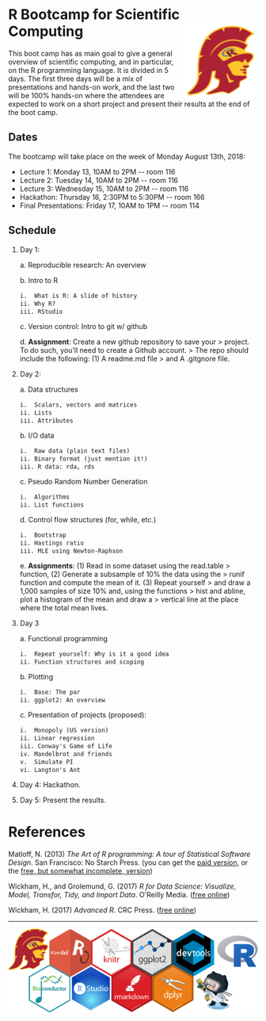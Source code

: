 # R Bootcamp for Scientific Computing <img src="flyer/fig/trojan-rlogo.svg" width="150px" align="right">

</div>

This boot camp has as main goal to give a general overview of scientific
computing, and in particular, on the R programming language. It is
divided in 5 days. The first three days will be a mix of presentations
and hands-on work, and the last two will be 100% hands-on where the
attendees are expected to work on a short project and present their
results at the end of the boot camp.

## Dates

The bootcamp will take place on the week of Monday August 13th, 2018:

* Lecture 1: Monday 13, 10AM to 2PM -- room 116
* Lecture 2: Tuesday 14, 10AM to 2PM -- room 116
* Lecture 3: Wednesday 15, 10AM to 2PM -- room 116
* Hackathon: Thursday 16, 2:30PM to 5:30PM -- room 166
* Final Presentations: Friday 17, 10AM to 1PM -- room 114


## Schedule

1.  Day 1:

    a.  Reproducible research: An overview

    b.  Intro to R

        i.  What is R: A slide of history
        ii. Why R?
        iii. RStudio

    c.  Version control: Intro to git w/ github

    d.  **Assignment**: Create a new github repository to save your
        > project. To do such, you'll need to create a Github account.
        > The repo should include the following: (1) A readme.md file
        > and A .gitgnore file.

2.  Day 2:

    a.  Data structures

        i.  Scalars, vectors and matrices
        ii. Lists
        iii. Attributes

    b.  I/O data

        i.  Raw data (plain text files)
        ii. Binary format (just mention it!)
        iii. R data: rda, rds

    c.  Pseudo Random Number Generation

        i.  Algorithms
        ii. List functions

    d.  Control flow structures (for, while, etc.)

        i.  Bootstrap
        ii. Hastings ratio
        iii. MLE using Newton-Raphson

    e.  **Assignments**: (1) Read in some dataset using the read.table
        > function, (2) Generate a subsample of 10% the data using the
        > runif function and compute the mean of it. (3) Repeat yourself
        > and draw a 1,000 samples of size 10% and, using the functions
        > hist and abline, plot a histogram of the mean and draw a
        > vertical line at the place where the total mean lives.

3.  Day 3

    a.  Functional programming

        i.  Repeat yourself: Why is it a good idea
        ii. Function structures and scoping

    b.  Plotting

        i.  Base: The par
        ii. ggplot2: An overview

    c.  Presentation of projects (proposed):

        i.  Monopoly (US version)
        ii. Linear regression
        iii. Conway's Game of Life
        iv. Mandelbrot and friends
        v.  Simulate PI
        vi. Langton's Ant

4.  Day 4: Hackathon.
5.  Day 5: Present the results.

# References

Matloff, N. (2013) *The Art of R programming: A tour of Statistical Software Design*. San Francisco: No Starch Press. (you can get the [paid version](https://nostarch.com/artofr.htm), or the [free, but somewhat incomplete, version](http://heather.cs.ucdavis.edu/~matloff/132/NSPpart.pdf))

Wickham, H., and Grolemund, G. (2017) *R for Data Science: Visualize, Model, Transfor, Tidy, and Import Data*. O'Reilly Media. ([free online](http://r4ds.had.co.nz/))

Wickham, H. (2017) *Advanced R*. CRC Press. ([free online](https://adv-r.hadley.nz/))

----

<div align="center">

<img src="flyer/hex-stickers.png" width="600px">

</div>
